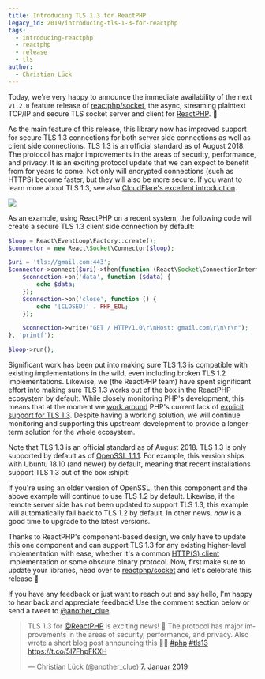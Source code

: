 ```yaml
---
title: Introducing TLS 1.3 for ReactPHP
legacy_id: 2019/introducing-tls-1-3-for-reactphp
tags:
  - introducing-reactphp
  - reactphp
  - release
  - tls
author:
  - Christian Lück
---
```


Today, we're very happy to announce the immediate availability of the next `v1.2.0` feature release of [reactphp/socket](https://github.com/reactphp/socket), the async, streaming plaintext TCP/IP and secure TLS socket server and client for [ReactPHP](https://reactphp.org/). 🎉

As the main feature of this release, this library now has improved support for secure TLS 1.3 connections for both server side connections as well as client side connections. TLS 1.3 is an official standard as of August 2018. The protocol has major improvements in the areas of security, performance, and privacy. It is an exciting protocol update that we can expect to benefit from for years to come. Not only will encrypted connections (such as HTTPS) become faster, but they will also be more secure. If you want to learn more about TLS 1.3, see also [CloudFlare's excellent introduction](https://blog.cloudflare.com/introducing-tls-1-3/).

![](https://blog.cloudflare.com/content/images/2018/05/Screen-Shot-2018-05-23-at-8.49.33-AM.png)

As an example, using ReactPHP on a recent system, the following code will create a secure TLS 1.3 client side connection by default:

```php
$loop = React\EventLoop\Factory::create();
$connector = new React\Socket\Connector($loop);

$uri = 'tls://gmail.com:443';
$connector->connect($uri)->then(function (React\Socket\ConnectionInterface $connection) {
    $connection->on('data', function ($data) {
        echo $data;
    });
    $connection->on('close', function () {
        echo '[CLOSED]' . PHP_EOL;
    });

    $connection->write("GET / HTTP/1.0\r\nHost: gmail.com\r\n\r\n");
}, 'printf');

$loop->run();
```

Significant work has been put into making sure TLS 1.3 is compatible with existing implementations in the wild, even including broken TLS 1.2 implementations. Likewise, we (the ReactPHP team) have spent significant effort into making sure TLS 1.3 works out of the box in the ReactPHP ecosystem by default. While closely monitoring PHP's development, this means that at the moment we [work around](https://github.com/reactphp/socket/pull/186) PHP's current lack of [explicit support for TLS 1.3](https://github.com/php/php-src/pull/3700). Despite having a working solution, we will continue monitoring and supporting this upstream development to provide a longer-term solution for the whole ecosystem.

Note that TLS 1.3 is an official standard as of August 2018. TLS 1.3 is only supported by default as of [OpenSSL 1.1.1](https://www.openssl.org/blog/blog/2018/09/11/release111/). For example, this version ships with Ubuntu 18.10 (and newer) by default, meaning that recent installations support TLS 1.3 out of the box :shipit:

If you're using an older version of OpenSSL, then this component and the above example will continue to use TLS 1.2 by default. Likewise, if the remote server side has not been updated to support TLS 1.3, this example will automatically fall back to TLS 1.2 by default. In other news, *now* is a good time to upgrade to the latest versions.

Thanks to ReactPHP's component-based design, we only have to update this one component and can support TLS 1.3 for any existing higher-level implementation with ease, whether it's a common [HTTP(S) client](https://clue.engineering/2018/introducing-reactphp-buzz) implementation or some obscure binary protocol. Now, first make sure to update your libraries, head over to [reactphp/socket](https://github.com/reactphp/socket) and let's celebrate this release 🎉

If you have any feedback or just want to reach out and say hello, I'm happy to hear back and appreciate feedback! Use the comment section below or send a tweet to [@another_clue](https://twitter.com/another_clue).

<blockquote class="twitter-tweet" data-lang="de"><p lang="en" dir="ltr">TLS 1.3 for <a href="https://twitter.com/reactphp?ref_src=twsrc%5Etfw">@ReactPHP</a> is exciting news! 🎉 The protocol has major  improvements in the areas of security, performance, and privacy. Also  wrote a short blog post announcing this 🐘💪 <a href="https://twitter.com/hashtag/php?src=hash&amp;ref_src=twsrc%5Etfw">#php</a> <a href="https://twitter.com/hashtag/tls13?src=hash&amp;ref_src=twsrc%5Etfw">#tls13</a> <a href="https://t.co/5I7FhpFKXH">https://t.co/5I7FhpFKXH</a></p>&mdash; Christian Lück (@another_clue) <a href="https://twitter.com/another_clue/status/1082316633778081797?ref_src=twsrc%5Etfw">7. Januar 2019</a></blockquote>

